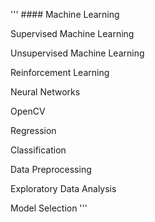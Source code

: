 ''' #### Machine Learning

Supervised Machine Learning

Unsupervised Machine Learning

Reinforcement Learning

Neural Networks

OpenCV

Regression

Classification

Data Preprocessing

Exploratory Data Analysis

Model Selection
'''
